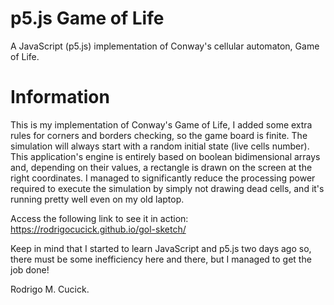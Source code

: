 # p5.js Game of Life
A JavaScript (p5.js) implementation of Conway's cellular automaton, Game of Life.

# Information
This is my implementation of Conway's Game of Life, I added some extra rules for corners and borders checking, so the game board is finite. The simulation will always start with a random initial state (live cells number). This application's engine is entirely based on boolean bidimensional arrays and, depending on their values, a rectangle is drawn on the screen at the right coordinates. I managed to significantly reduce the processing power required to execute the simulation by simply not drawing dead cells, and it's running pretty well even on my old laptop.

Access the following link to see it in action: https://rodrigocucick.github.io/gol-sketch/

Keep in mind that I started to learn JavaScript and p5.js two days ago so, there must be some inefficiency here and there, but I managed to get the job done!

Rodrigo M. Cucick.
